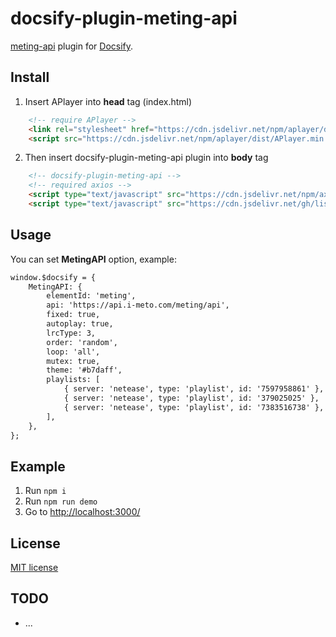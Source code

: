 # docsify-plugin-meting-api

[meting-api](https://github.com/topics/meting) plugin for [Docsify](https://docsify.js.org).

## Install

1. Insert APlayer into **head** tag (index.html)

```html
    <!-- require APlayer -->
    <link rel="stylesheet" href="https://cdn.jsdelivr.net/npm/aplayer/dist/APlayer.min.css">
    <script src="https://cdn.jsdelivr.net/npm/aplayer/dist/APlayer.min.js"></script>
```

2. Then insert docsify-plugin-meting-api plugin into **body** tag

```html
    <!-- docsify-plugin-meting-api -->
    <!-- required axios -->
    <script type="text/javascript" src="https://cdn.jsdelivr.net/npm/axios/dist/axios.min.js"></script>
    <script type="text/javascript" src="https://cdn.jsdelivr.net/gh/lisuke/docsify-plugin-meting-api/dist/docsify-plugin-meting-api.min.js"></script>
```

## Usage

You can set **MetingAPI** option, example:

```html
window.$docsify = {
    MetingAPI: {
        elementId: 'meting',
        api: 'https://api.i-meto.com/meting/api',
        fixed: true,
        autoplay: true,
        lrcType: 3,
        order: 'random',
        loop: 'all',
        mutex: true,
        theme: '#b7daff',
        playlists: [
            { server: 'netease', type: 'playlist', id: '7597958861' },
            { server: 'netease', type: 'playlist', id: '379025025' },
            { server: 'netease', type: 'playlist', id: '7383516738' },
        ],
    },
};
```

## Example

1. Run `npm i`
2. Run `npm run demo`
3. Go to [http://localhost:3000/](http://localhost:3000/)

## License

[MIT license](LICENSE)

## TODO

- ...